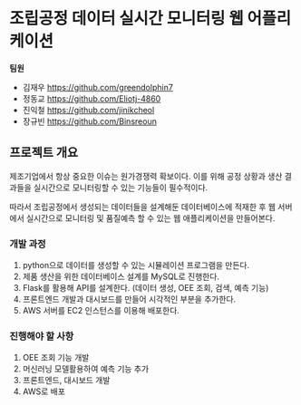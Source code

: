 # 조립공정 데이터 실시간 모니터링 웹 어플리케이션


**팀원** 

+ 김재우 https://github.com/greendolphin7
+ 정동교 https://github.com/Eliotj-4860  
+ 진익철 https://github.com/jinikcheol  
+ 장규빈 https://github.com/Binsreoun  

## 프로젝트 개요

제조기업에서 항상 중요한 이슈는 원가경쟁력 확보이다. 이를 위해 공정 상황과 생산 결과들을 실시간으로 모니터링할 수 있는 기능들이 필수적이다.

따라서 조립공정에서 생성되는 데이터들을 설계해둔 데이터베이스에 적재한 후 웹 서버에서 실시간으로 모니터링 및 품질예측 할 수 있는 웹 애플리케이션을 만들어본다.


### 개발 과정

1. python으로 데이터를 생성할 수 있는 시뮬레이션 프로그램을 만든다.  
2. 제품 생산을 위한 데이터베이스 설계를 MySQL로 진행한다.  
3. Flask를 활용해 API를 설계한다. (데이터 생성, OEE 조회, 검색, 예측 기능)  
4. 프론트엔드 개발과 대시보드를 만들어 시각적인 부분을 추가한다.  
5. AWS 서버를 EC2 인스턴스를 이용해 배포한다.  



### 진행해야 할 사항

1. OEE 조회 기능 개발 
2. 머신러닝 모델활용하여 예측 기능 추가  
3. 프론트엔드, 대시보드 개발  
4. AWS로 배포 
